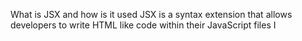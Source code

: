 What is JSX and how is it used
JSX is a syntax extension that allows developers to write HTML like code within their JavaScript files
I